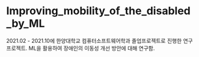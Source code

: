 # Improving_mobility_of_the_disabled_by_ML
2021.02 - 2021.10에 한양대학교 컴퓨터소프트웨어학과 졸업프로젝트로 진행한 연구 프로젝트. ML을 활용하여 장애인의 이동성 개선 방안에 대해 연구함.
